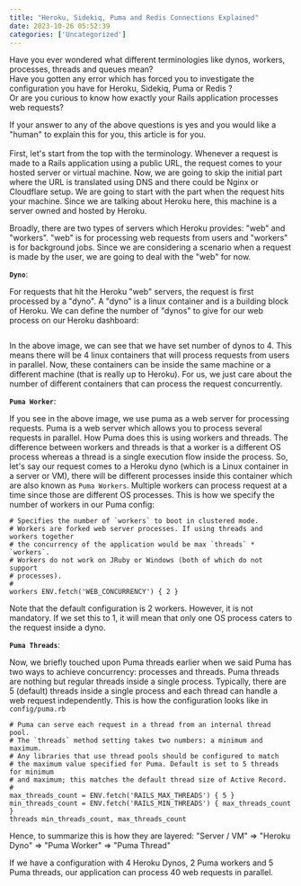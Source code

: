 ```yaml
---
title: "Heroku, Sidekiq, Puma and Redis Connections Explained"
date: 2023-10-26 05:52:39
categories: ['Uncategorized']
---
```


<!-- wp:paragraph -->
<p class="">Have you ever wondered what different terminologies like dynos, workers, processes, threads and queues mean? <br>Have you gotten any error which has forced you to investigate the configuration you have for Heroku, Sidekiq, Puma or Redis ?<br>Or are you curious to know how exactly your Rails application processes web requests? </p>
<!-- /wp:paragraph -->

<!-- wp:paragraph -->
<p class="">If your answer to any of the above questions is yes and you would like a "human" to explain this for you, this article is for you.<br><br>First, let's start from the top with the terminology. Whenever a request is made to a Rails application using a public URL, the request comes to your hosted server or virtual machine. Now, we are going to skip the initial part where the URL is translated using DNS and there could be Nginx or Cloudflare setup. We are going to start with the part when the request hits your machine. Since we are talking about Heroku here, this machine is a server owned and hosted by Heroku. </p>
<!-- /wp:paragraph -->

<!-- wp:paragraph -->
<p class="">Broadly, there are two types of servers which Heroku provides: "web" and "workers". "web" is for processing web requests from users and "workers" is for background jobs. Since we are considering a scenario when a request is made by the user, we are going to deal with the "web" for now.  </p>
<!-- /wp:paragraph -->

<!-- wp:paragraph -->
<p class=""><code><strong>Dyno</strong></code>: </p>
<!-- /wp:paragraph -->

<!-- wp:paragraph -->
<p class="">For requests that hit the Heroku "web" servers, the request is first processed by a "dyno".  A "dyno" is a linux container and is a building block of Heroku. We can define the number of "dynos" to give for our web process on our Heroku dashboard:<br></p>
<!-- /wp:paragraph -->

<!-- wp:image {"id":405,"sizeSlug":"large","linkDestination":"none"} -->
<figure class="wp-block-image size-large"><img src="https://joshio1.blog/wp-content/uploads/2023/10/image-1024x78.png" alt="" class="wp-image-405"/></figure>
<!-- /wp:image -->

<!-- wp:paragraph -->
<p class=""> In the above image, we can see that we have set number of dynos to 4. This means there will be 4 linux containers that will process requests from users in parallel. Now, these containers can be inside the same machine or a different machine (that is really up to Heroku). For us, we just care about the number of different containers that can process the request concurrently. </p>
<!-- /wp:paragraph -->

<!-- wp:paragraph -->
<p class=""><code><strong>Puma Worker</strong></code>:  </p>
<!-- /wp:paragraph -->

<!-- wp:paragraph -->
<p class="">If you see in the above image, we use puma as a web server for processing requests. Puma is a web server which allows you to process several requests in parallel. How Puma does this is using workers and threads. The difference between workers and threads is that a worker is a different OS process whereas a thread is a single execution flow inside the process. So, let's say our request comes to a Heroku dyno (which is a Linux container in a server or VM), there will be different processes inside this container which are also known as <code>Puma Workers</code>. Multiple workers can process request at a time since those are different OS processes. This is how we specify the number of workers in our Puma config:<br></p>
<!-- /wp:paragraph -->

<!-- wp:code -->
<pre class="wp-block-code"><code># Specifies the number of `workers` to boot in clustered mode.
# Workers are forked web server processes. If using threads and workers together
# the concurrency of the application would be max `threads` * `workers`.
# Workers do not work on JRuby or Windows (both of which do not support
# processes).
#
workers ENV.fetch('WEB_CONCURRENCY') { 2 }</code></pre>
<!-- /wp:code -->

<!-- wp:paragraph -->
<p class="">Note that the default configuration is 2 workers. However, it is not mandatory. If we set this to 1, it will mean that only one OS process caters to the request inside a dyno.</p>
<!-- /wp:paragraph -->

<!-- wp:paragraph -->
<p class=""><code><strong>Puma Threads</strong></code>:</p>
<!-- /wp:paragraph -->

<!-- wp:paragraph -->
<p class="">Now, we briefly touched upon Puma threads earlier when we said Puma has two ways to achieve concurrency: processes and threads. Puma threads are nothing but regular threads inside a single process. Typically, there are 5 (default) threads inside a single process and each thread can handle a web request independently. This is how the configuration looks like in <code>config/puma.rb</code></p>
<!-- /wp:paragraph -->

<!-- wp:code -->
<pre class="wp-block-code"><code># Puma can serve each request in a thread from an internal thread pool.
# The `threads` method setting takes two numbers: a minimum and maximum.
# Any libraries that use thread pools should be configured to match
# the maximum value specified for Puma. Default is set to 5 threads for minimum
# and maximum; this matches the default thread size of Active Record.
#
max_threads_count = ENV.fetch('RAILS_MAX_THREADS') { 5 }
min_threads_count = ENV.fetch('RAILS_MIN_THREADS') { max_threads_count }
threads min_threads_count, max_threads_count</code></pre>
<!-- /wp:code -->

<!-- wp:paragraph -->
<p class=""></p>
<!-- /wp:paragraph -->

<!-- wp:paragraph -->
<p class="">Hence, to summarize this is how they are layered: "Server / VM" => "Heroku Dyno" => "Puma Worker" => "Puma Thread"</p>
<!-- /wp:paragraph -->

<!-- wp:paragraph -->
<p class="">If we have a configuration with 4 Heroku Dynos, 2 Puma workers and 5 Puma threads, our application can process 40 web requests in parallel.</p>
<!-- /wp:paragraph -->

<!-- wp:paragraph -->
<p class=""> </p>
<!-- /wp:paragraph -->

